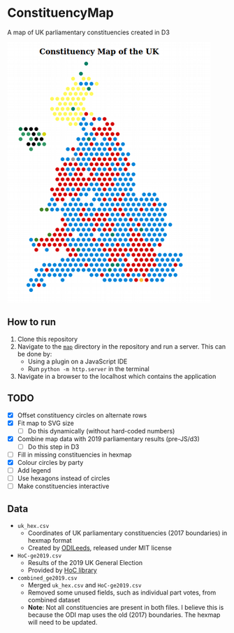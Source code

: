 # ConstituencyMap
A map of UK parliamentary constituencies created in D3

![UK parliamentary constituencies, coloured by elected party](./assets/map.png)

## How to run
1. Clone this repository
2. Navigate to the [`map`](./map) directory in the repository and run a server. This can be done by:
    - Using a plugin on a JavaScript IDE
    - Run `python -m http.server` in the terminal
3. Navigate in a browser to the localhost which contains the application

## TODO
- [x] Offset constituency circles on alternate rows
- [x] Fit map to SVG size
    - [ ] Do this dynamically (without hard-coded numbers)
- [x] Combine map data with 2019 parliamentary results (pre-JS/d3)
    - [ ] Do this step in D3
- [ ] Fill in missing constituencies in hexmap
- [x] Colour circles by party
- [ ] Add legend
- [ ] Use hexagons instead of circles
- [ ] Make constituencies interactive

## Data
- `uk_hex.csv`
    - Coordinates of UK parliamentary constituencies (2017 boundaries) in hexmap format
    - Created by [ODILeeds](https://odileeds.org/projects/hexmaps/constituencies/),
    released under MIT license
- `HoC-ge2019.csv`
    - Results of the 2019 UK General Election
    - Provided by [HoC library](https://commonslibrary.parliament.uk/research-briefings/cbp-8749/)
- `combined_ge2019.csv`
    - Merged `uk_hex.csv` and `HoC-ge2019.csv`
    - Removed some unused fields, such as individual part votes, from combined dataset
    - **Note**: Not all constituencies are present in both files.
    I believe this is because the ODI map uses the old (2017) boundaries.
    The hexmap will need to be updated.
